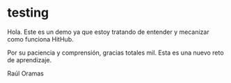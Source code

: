 # testing

Hola.  Este es un demo ya que estoy tratando de entender y mecanizar como funciona HitHub.

Por su paciencia y comprensión, gracias totales mil.  Esta es una nuevo reto de aprendizaje.

Raúl Oramas
